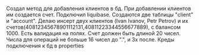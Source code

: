 Создал метод для добавления клиентов в бд. При добавлении клиентов им создается счет.
Подключил liquibase. Создаются две таблицы "client" и "account".
Делаю инсерт двух клиентов (Ivan Ivanov, Petr Petrov) и их счетов(40812345678901112131,40811223344556677889), с балансом 1000.
Есть валидация на полях. Счет должен быть длиной 20 чисел. Числа для операций не больше 16 чисел до ".",  и 3х после.
Креды подключения к бд в properties
